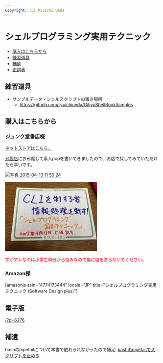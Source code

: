 ```yaml
---
Copyright: (C) Ryuichi Ueda
---
```



# シェルプログラミング実用テクニック
<ul>
 <li><a href="#purchase">購入はこちらから</a></li>
 <li><a href="#practice">練習道具</a></li>
 <li><a href="#supplement">補遺</a></li>
 <li><a href="/?page=06295" target="_blank">正誤表</a></li>

</ul>


<h2 id="practice">練習道具</h2>

<ul>
 <li>サンプルデータ・シェルスクリプトの置き場所
 <ul>
 <li><a href="https://github.com/ryuichiueda/GihyoShellBookSamples">https://github.com/ryuichiueda/GihyoShellBookSamples</a></li>
 </ul>
 </li>

</ul>


<h2 id="purchase">購入はこちらから</h2>

<h3>ジュンク堂書店様</h3>

[ネットストアはこちら。](http://www.junkudo.co.jp/mj/products/list.php?zssearch_genre=&search_2=1&search_1=0&search_text=%E4%B8%8A%E7%94%B0%E9%9A%86%E4%B8%80")

<a href="http://www.junkudo.co.jp/mj/store/store_detail.php?store_id=1" target="_blank">池袋店</a>にお邪魔して素人popを書いてきましたので、お店で探してみていただけたら幸いです。

<a href="2015-04-13-11-50-24-e1428917126756.jpg"><img src="2015-04-13-11-50-24-e1428917126756-225x300.jpg" alt="写真 2015-04-13 11 50 24" width="225" height="300" class="aligncenter size-medium wp-image-5794" /></a>

<a href="2015-04-13-11-50-55.jpg"><img src="2015-04-13-11-50-55-300x225.jpg" alt="写真 2015-04-13 11 50 55" width="300" height="225" class="aligncenter size-medium wp-image-5795" /></a>

<span style="color:red">字がアレなのは小学生時分から悩みなので傷に塩を塗らないでください。</span>


<h3>Amazon様</h3>

[amazonjs asin="4774173444" locale="JP" title="シェルプログラミング実用テクニック (Software Design plus)"]


<h2>電子版</h2>

<a href="/?post=06276">/?p=6276</a>

<h2 id="#suppriment">補遺</h2>

bashのpipefailについて本書で触れられなかったので補足: <a href="/?post=05953" title="bashのpipefailで確実にスクリプトを止める">bashのpipefailでスクリプトを止める</a>
